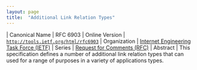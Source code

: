 ```yaml
---
layout: page
title:  "Additional Link Relation Types"
---
```


| Canonical Name | RFC 6903
| Online Version | [`http://tools.ietf.org/html/rfc6903`](http://tools.ietf.org/html/rfc6903)
| Organization | [Internet Engineering Task Force (IETF)](..)
| Series | [Request for Comments (RFC)](..)
| Abstract | This specification defines a number of additional link relation types that can used for a range of purposes in a variety of applications types.